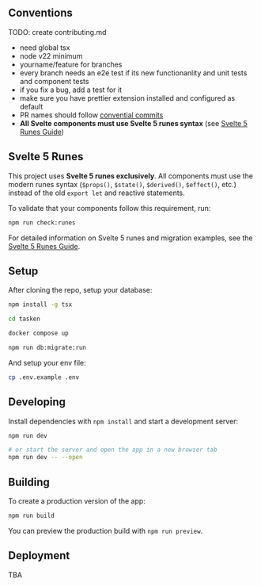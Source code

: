 ## Conventions 
TODO: create contributing.md

- need global tsx
- node v22 minimum
- yourname/feature for branches
- every branch needs an e2e test if its new functionanlity and unit tests and component tests
- if you fix a bug, add a test for it
- make sure you have prettier extension installed and configured as default
- PR names should follow [convential commits](https://www.conventionalcommits.org/en/v1.0.0/#summary)
- **All Svelte components must use Svelte 5 runes syntax** (see [Svelte 5 Runes Guide](.github/SVELTE_RUNES_GUIDE.md))

## Svelte 5 Runes

This project uses **Svelte 5 runes exclusively**. All components must use the modern runes syntax (`$props()`, `$state()`, `$derived()`, `$effect()`, etc.) instead of the old `export let` and reactive statements.

To validate that your components follow this requirement, run:

```sh
npm run check:runes
```

For detailed information on Svelte 5 runes and migration examples, see the [Svelte 5 Runes Guide](.github/SVELTE_RUNES_GUIDE.md).

## Setup

After cloning the repo, setup your database:

```sh
npm install -g tsx

cd tasken

docker compose up

npm run db:migrate:run
```

And setup your env file:

```sh
cp .env.example .env
```

## Developing

Install dependencies with `npm install` and start a development server:

```sh
npm run dev

# or start the server and open the app in a new browser tab
npm run dev -- --open
```

## Building

To create a production version of the app:

```sh
npm run build
```

You can preview the production build with `npm run preview`.

## Deployment

TBA
